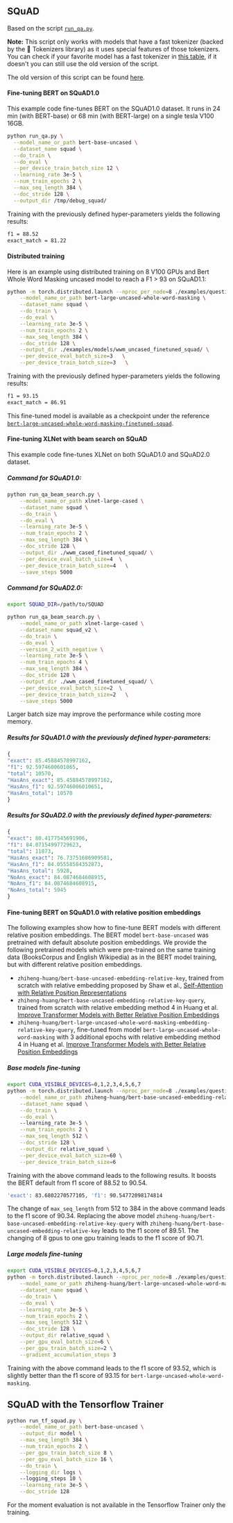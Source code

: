 <!---
Copyright 2020 The HuggingFace Team. All rights reserved.

Licensed under the Apache License, Version 2.0 (the "License");
you may not use this file except in compliance with the License.
You may obtain a copy of the License at

    http://www.apache.org/licenses/LICENSE-2.0

Unless required by applicable law or agreed to in writing, software
distributed under the License is distributed on an "AS IS" BASIS,
WITHOUT WARRANTIES OR CONDITIONS OF ANY KIND, either express or implied.
See the License for the specific language governing permissions and
limitations under the License.
-->

## SQuAD

Based on the script [`run_qa.py`](https://github.com/huggingface/transformers/blob/master/examples/question-answering/run_qa.py).

**Note:** This script only works with models that have a fast tokenizer (backed by the 🤗 Tokenizers library) as it
uses special features of those tokenizers. You can check if your favorite model has a fast tokenizer in
[this table](https://huggingface.co/transformers/index.html#bigtable), if it doesn't you can still use the old version
of the script.

The old version of this script can be found [here](https://github.com/huggingface/transformers/tree/master/examples/legacy/question-answering).
#### Fine-tuning BERT on SQuAD1.0

This example code fine-tunes BERT on the SQuAD1.0 dataset. It runs in 24 min (with BERT-base) or 68 min (with BERT-large)
on a single tesla V100 16GB.

```bash
python run_qa.py \
  --model_name_or_path bert-base-uncased \
  --dataset_name squad \
  --do_train \
  --do_eval \
  --per_device_train_batch_size 12 \
  --learning_rate 3e-5 \
  --num_train_epochs 2 \
  --max_seq_length 384 \
  --doc_stride 128 \
  --output_dir /tmp/debug_squad/
```

Training with the previously defined hyper-parameters yields the following results:

```bash
f1 = 88.52
exact_match = 81.22
```

#### Distributed training


Here is an example using distributed training on 8 V100 GPUs and Bert Whole Word Masking uncased model to reach a F1 > 93 on SQuAD1.1:

```bash
python -m torch.distributed.launch --nproc_per_node=8 ./examples/question-answering/run_squad.py \
    --model_name_or_path bert-large-uncased-whole-word-masking \
    --dataset_name squad \
    --do_train \
    --do_eval \
    --learning_rate 3e-5 \
    --num_train_epochs 2 \
    --max_seq_length 384 \
    --doc_stride 128 \
    --output_dir ./examples/models/wwm_uncased_finetuned_squad/ \
    --per_device_eval_batch_size=3   \
    --per_device_train_batch_size=3   \
```

Training with the previously defined hyper-parameters yields the following results:

```bash
f1 = 93.15
exact_match = 86.91
```

This fine-tuned model is available as a checkpoint under the reference
[`bert-large-uncased-whole-word-masking-finetuned-squad`](https://huggingface.co/bert-large-uncased-whole-word-masking-finetuned-squad).

#### Fine-tuning XLNet with beam search on SQuAD

This example code fine-tunes XLNet on both SQuAD1.0 and SQuAD2.0 dataset.

##### Command for SQuAD1.0:

```bash
python run_qa_beam_search.py \
    --model_name_or_path xlnet-large-cased \
    --dataset_name squad \
    --do_train \
    --do_eval \
    --learning_rate 3e-5 \
    --num_train_epochs 2 \
    --max_seq_length 384 \
    --doc_stride 128 \
    --output_dir ./wwm_cased_finetuned_squad/ \
    --per_device_eval_batch_size=4  \
    --per_device_train_batch_size=4   \
    --save_steps 5000
```

##### Command for SQuAD2.0:

```bash
export SQUAD_DIR=/path/to/SQUAD

python run_qa_beam_search.py \
    --model_name_or_path xlnet-large-cased \
    --dataset_name squad_v2 \
    --do_train \
    --do_eval \
    --version_2_with_negative \
    --learning_rate 3e-5 \
    --num_train_epochs 4 \
    --max_seq_length 384 \
    --doc_stride 128 \
    --output_dir ./wwm_cased_finetuned_squad/ \
    --per_device_eval_batch_size=2  \
    --per_device_train_batch_size=2   \
    --save_steps 5000
```

Larger batch size may improve the performance while costing more memory.

##### Results for SQuAD1.0 with the previously defined hyper-parameters:

```python
{
"exact": 85.45884578997162,
"f1": 92.5974600601065,
"total": 10570,
"HasAns_exact": 85.45884578997162,
"HasAns_f1": 92.59746006010651,
"HasAns_total": 10570
}
```

##### Results for SQuAD2.0 with the previously defined hyper-parameters:

```python
{
"exact": 80.4177545691906,
"f1": 84.07154997729623,
"total": 11873,
"HasAns_exact": 76.73751686909581,
"HasAns_f1": 84.05558584352873,
"HasAns_total": 5928,
"NoAns_exact": 84.0874684608915,
"NoAns_f1": 84.0874684608915,
"NoAns_total": 5945
}
```

#### Fine-tuning BERT on SQuAD1.0 with relative position embeddings

The following examples show how to fine-tune BERT models with different relative position embeddings. The BERT model 
`bert-base-uncased` was pretrained with default absolute position embeddings. We provide the following pretrained 
models which were pre-trained on the same training data (BooksCorpus and English Wikipedia) as in the BERT model 
training, but with different relative position embeddings. 

* `zhiheng-huang/bert-base-uncased-embedding-relative-key`, trained from scratch with relative embedding proposed by 
Shaw et al., [Self-Attention with Relative Position Representations](https://arxiv.org/abs/1803.02155)
* `zhiheng-huang/bert-base-uncased-embedding-relative-key-query`, trained from scratch with relative embedding method 4 
in Huang et al. [Improve Transformer Models with Better Relative Position Embeddings](https://arxiv.org/abs/2009.13658)
* `zhiheng-huang/bert-large-uncased-whole-word-masking-embedding-relative-key-query`, fine-tuned from model 
`bert-large-uncased-whole-word-masking` with 3 additional epochs with relative embedding method 4 in Huang et al. 
[Improve Transformer Models with Better Relative Position Embeddings](https://arxiv.org/abs/2009.13658)


##### Base models fine-tuning

```bash
export CUDA_VISIBLE_DEVICES=0,1,2,3,4,5,6,7
python -m torch.distributed.launch --nproc_per_node=8 ./examples/question-answering/run_squad.py \
    --model_name_or_path zhiheng-huang/bert-base-uncased-embedding-relative-key-query \
    --dataset_name squad \
    --do_train \
    --do_eval \     
    --learning_rate 3e-5 \
    --num_train_epochs 2 \
    --max_seq_length 512 \
    --doc_stride 128 \
    --output_dir relative_squad \
    --per_device_eval_batch_size=60 \
    --per_device_train_batch_size=6
```
Training with the above command leads to the following results. It boosts the BERT default from f1 score of 88.52 to 90.54.

```bash
'exact': 83.6802270577105, 'f1': 90.54772098174814
```

The change of `max_seq_length` from 512 to 384 in the above command leads to the f1 score of 90.34. Replacing the above 
model `zhiheng-huang/bert-base-uncased-embedding-relative-key-query` with 
`zhiheng-huang/bert-base-uncased-embedding-relative-key` leads to the f1 score of 89.51. The changing of 8 gpus to one 
gpu training leads to the f1 score of 90.71.

##### Large models fine-tuning

```bash
export CUDA_VISIBLE_DEVICES=0,1,2,3,4,5,6,7
python -m torch.distributed.launch --nproc_per_node=8 ./examples/question-answering/run_squad.py \
    --model_name_or_path zhiheng-huang/bert-large-uncased-whole-word-masking-embedding-relative-key-query \
    --dataset_name squad \
    --do_train \
    --do_eval \
    --learning_rate 3e-5 \
    --num_train_epochs 2 \
    --max_seq_length 512 \
    --doc_stride 128 \
    --output_dir relative_squad \
    --per_gpu_eval_batch_size=6 \
    --per_gpu_train_batch_size=2 \
    --gradient_accumulation_steps 3
```
Training with the above command leads to the f1 score of 93.52, which is slightly better than the f1 score of 93.15 for 
`bert-large-uncased-whole-word-masking`.

## SQuAD with the Tensorflow Trainer

```bash
python run_tf_squad.py \
    --model_name_or_path bert-base-uncased \
    --output_dir model \
    --max_seq_length 384 \
    --num_train_epochs 2 \
    --per_gpu_train_batch_size 8 \
    --per_gpu_eval_batch_size 16 \
    --do_train \
    --logging_dir logs \    
    --logging_steps 10 \
    --learning_rate 3e-5 \
    --doc_stride 128    
```

For the moment evaluation is not available in the Tensorflow Trainer only the training.
